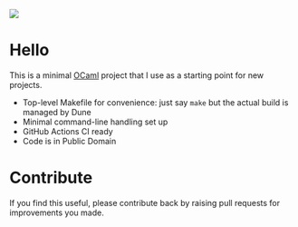

![](https://github.com/lindig/hello/workflows/ci/badge.svg)


# Hello

This is a minimal [OCaml] project that I use as a starting point for new
projects.

* Top-level Makefile for convenience: just say `make` but the actual
  build is managed by Dune
* Minimal command-line handling set up
* GitHub Actions CI ready
* Code is in Public Domain

# Contribute

If you find this useful, please contribute back by raising pull
requests for improvements you made.

[Travis]: https://www.travis-ci.org/
[OCaml]:  https://www.ocaml.org/
